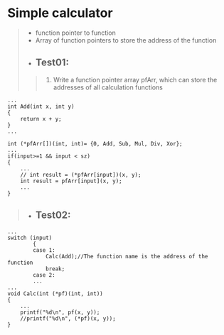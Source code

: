# Simple calculator
> - function pointer to function
> - Array of function pointers to store the address of the function
> - ## Test01:
>> 1. Write a function pointer array pfArr, which can store the addresses of all calculation functions  
```
...
int Add(int x, int y)
{
    return x + y;
}
...

int (*pfArr[])(int, int)= {0, Add, Sub, Mul, Div, Xor};
...
if(input>=1 && input < sz)
{
    ...
    // int result = (*pfArr[input])(x, y);
    int result = pfArr[input](x, y);
    ...
}

```
>
> - ## Test02:
```
...
switch (input)
        {
        case 1:
            Calc(Add);//The function name is the address of the function
            break;
        case 2:
        ...
...
void Calc(int (*pf)(int, int))
{
    ...
    printf("%d\n", pf(x, y));
    //printf("%d\n", (*pf)(x, y));
}
```
